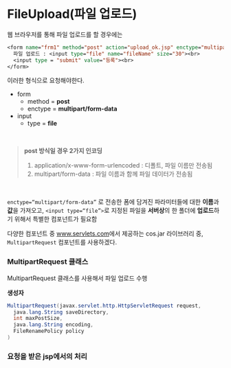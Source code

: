 # FileUpload(파일 업로드)
웹 브라우저를 통해 파일 업로드를 할 경우에는
```jsp
<form name="frm1" method="post" action="upload_ok.jsp" enctype="multipart/form-data">
  파일 업로드 : <input type="file" name="fileName" size="30"><br>
  <input type = "submit" value="등록"><br>
</form>
```
이러한 형식으로 요청해야한다.

- form
  - method = <b>post</b>
  - enctype = <b>multipart/form-data</b>
- input
  - type = <b>file</b>
<br>

> <b>post 방식일 경우 2가지 인코딩</b>
> 1. application/x-www-form-urlencoded : 디폴트, 파일 이름만 전송됨
> 2. multipart/form-data : 파일 이름과 함께 파일 데이터가 전송됨
<br>

```enctype=“multipart/form-data”``` 로 전송한 폼에 담겨진 파라미터들에 대한 <b>이름</b>과 <b>값</b>을 가져오고,
```<input type=“file”>```로 지정된 파일을 <b>서버상</b>의 한 폴더에 <b>업로드</b>하기 위해서 특별한 컴포넌트가 필요함

다양한 컴포넌트 중 <a href="www.servlets.com">www.servlets.com</a>에서 제공하는 cos.jar 라이브러리 중, ```MultipartRequest``` 컴포넌트를 사용하겠다.

### MultipartRequest 클래스
MultipartRequest 클래스를 사용해서 파일 업로드 수행

<b>생성자</b>
```java
MultipartRequest(javax.servlet.http.HttpServletRequest request,
  java.lang.String saveDirectory,
  int maxPostSize,
  java.lang.String encoding,
  FileRenamePolicy policy
)
```

### 요청을 받은 jsp에서의 처리
